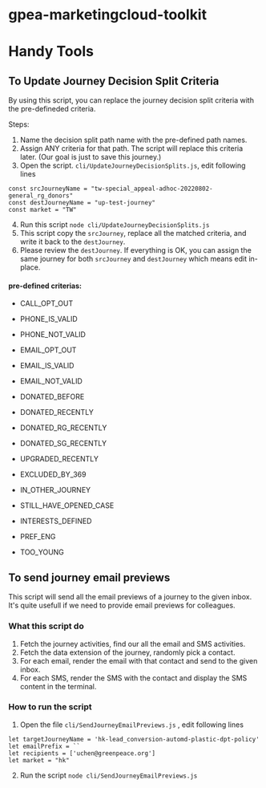 
# gpea-marketingcloud-toolkit

  
  

# Handy Tools

  

## To Update Journey Decision Split Criteria

By using this script, you can replace the journey decision split criteria with the pre-defineded criteria. 

Steps:
1. Name the decision split path name with the pre-defined path names. 
2. Assign ANY criteria for that path. The script will replace this criteria later. (Our goal is just to save this journey.)
3. Open the script. `cli/UpdateJourneyDecisionSplits.js`, edit following lines

```
const srcJourneyName = "tw-special_appeal-adhoc-20220802-general_rg_donors"
const destJourneyName = "up-test-journey"
const market = "TW"
```
4. Run this script `node cli/UpdateJourneyDecisionSplits.js`
5. This script copy the `srcJourney`, replace all the matched criteria, and write it back to the `destJourney`.
6. Please review the `destJourney`. If everything is OK, you can assign the same journey for both `srcJourney` and `destJourney` which means edit in-place. 

#### pre-defined criterias:

* CALL_OPT_OUT
* PHONE_IS_VALID
* PHONE_NOT_VALID

* EMAIL_OPT_OUT
* EMAIL_IS_VALID
* EMAIL_NOT_VALID

* DONATED_BEFORE
* DONATED_RECENTLY
* DONATED_RG_RECENTLY
* DONATED_SG_RECENTLY
* UPGRADED_RECENTLY

* EXCLUDED_BY_369
* IN_OTHER_JOURNEY
* STILL_HAVE_OPENED_CASE
* INTERESTS_DEFINED

* PREF_ENG
* TOO_YOUNG


## To send journey email previews

This script will send all the email previews of a journey to the given inbox. It's quite usefull if we need to provide email previews for colleagues. 

### What this script do
1. Fetch the journey activities, find our all the email and SMS activities.
2. Fetch the data extension of the journey, randomly pick a contact.
3. For each email, render the email with that contact and send to the given inbox.
4. For each SMS, render the SMS with the contact and display the SMS content in the terminal. 

### How to run the script

1. Open the file `cli/SendJourneyEmailPreviews.js` , edit following lines
```
let targetJourneyName = 'hk-lead_conversion-automd-plastic-dpt-policy'
let emailPrefix = ``
let recipients = ['uchen@greenpeace.org']
let market = "hk"
```
2. Run the script `node cli/SendJourneyEmailPreviews.js`